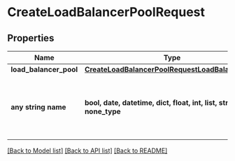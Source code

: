 # CreateLoadBalancerPoolRequest


## Properties
Name | Type | Description | Notes
------------ | ------------- | ------------- | -------------
**load_balancer_pool** | [**CreateLoadBalancerPoolRequestLoadBalancerPool**](CreateLoadBalancerPoolRequestLoadBalancerPool.md) |  | [optional] 
**any string name** | **bool, date, datetime, dict, float, int, list, str, none_type** | any string name can be used but the value must be the correct type | [optional]

[[Back to Model list]](../README.md#documentation-for-models) [[Back to API list]](../README.md#documentation-for-api-endpoints) [[Back to README]](../README.md)


